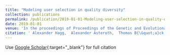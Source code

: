 ```yaml
---
title: "Modeling user selection in quality diversity"
collection: publications
permalink: /publication/2019-01-01-Modeling-user-selection-in-quality-diversity
date: 2019-01-01
venue: 'In the proceedings of Proceedings of the Genetic and Evolutionary Computation Conference'
citation: ' Alexander Hagg,  Alexander Asteroth,  Thomas B{\&quot;a}ck, &quot;Modeling user selection in quality diversity.&quot; In the proceedings of Proceedings of the Genetic and Evolutionary Computation Conference, 2019.'
---
```

Use [Google Scholar](https://scholar.google.com/scholar?q=Modeling+user+selection+in+quality+diversity){:target="_blank"} for full citation
